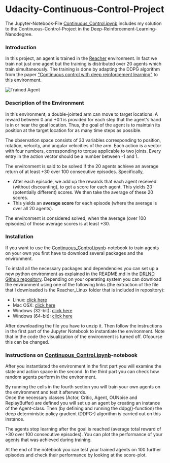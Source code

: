 [//]: # (Image References)

[image1]: https://user-images.githubusercontent.com/10624937/43851024-320ba930-9aff-11e8-8493-ee547c6af349.gif "Trained Agent"
[image2]: https://user-images.githubusercontent.com/10624937/43851646-d899bf20-9b00-11e8-858c-29b5c2c94ccc.png "Crawler"


# Udacity-Continuous-Control-Project

The Jupyter-Notebook-File [Continuous_Control.ipynb](Continuous_Control.ipynb) includes my solution to the Continuous-Control-Project in the Deep-Reinforcement-Learning-Nanodegree.

### Introduction

In this project, an agent is trained in the [Reacher](https://github.com/Unity-Technologies/ml-agents/blob/master/docs/Learning-Environment-Examples.md#reacher) environment. In fact we train not just one agent but the training is distributed over 20 agents which train simultaneously. The training is done by adapting the DDPG algorithm  from the paper ["Continuous control with deep reinforcement learning"](https://arxiv.org/pdf/1509.02971.pdf) to this environment.

![Trained Agent][image1]

### Description of the Environment

In this environment, a double-jointed arm can move to target locations. A reward between 0 and +0.1 is provided for each step that the agent's hand is in or near the goal location. Thus, the goal of the agent is to maintain its position at the target location for as many time steps as possible.

The observation space consists of 33 variables corresponding to position, rotation, velocity, and angular velocities of the arm. Each action is a vector with four numbers, corresponding to torque applicable to two joints. Every entry in the action vector should be a number between -1 and 1.

The environment is said to be solved if the 20 agents achieve an average return of at least +30 over 100 consecutive episodes. Specifically,
- After each episode, we add up the rewards that each agent received (without discounting), to get a score for each agent.  This yields 20 (potentially different) scores.  We then take the average of these 20 scores. 
- This yields an **average score** for each episode (where the average is over all 20 agents).

The environment is considered solved, when the average (over 100 episodes) of those average scores is at least +30. 

### Installation

If you want to use the [Continuous_Control.ipynb](Continuous_Control.ipynb)-notebook to train agents on your own you first have to download several packages and the environment. 

To install all the necessary packages and dependencies you can set up a new python environment as explained in the README.md in the [DRLND Github repository](https://github.com/udacity/deep-reinforcement-learning#dependencies).
Depending on your operating system you can download the environment using one of the following links (the extraction of the file that I downloaded is the Reacher_Linux folder that is included in repository):

* Linux: [click here](https://s3-us-west-1.amazonaws.com/udacity-drlnd/P2/Reacher/Reacher_Linux.zip)
* Mac OSX: [click here](https://s3-us-west-1.amazonaws.com/udacity-drlnd/P2/Reacher/Reacher.app.zip)
* Windows (32-bit): [click here](https://s3-us-west-1.amazonaws.com/udacity-drlnd/P2/Reacher/Reacher_Windows_x86.zip)
* Windows (64-bit): [click here](https://s3-us-west-1.amazonaws.com/udacity-drlnd/P2/Reacher/Reacher_Windows_x86_64.zip)
    
After downloading the file you have to unzip it. Then follow the instructions in the first part of the Jupyter Notebook to instantiate the environment. Note that in the code the visualization of the environment is turned off. Ofcourse this can be changed. 

### Instructions on [Continuous_Control.ipynb](Continuous_Control.ipynb)-notebook

After you instantiated the environment in the first part you will examine the state and action space in the second. In the third part you can check how random agents perform in the environment.

By running the cells in the fourth section you will train your own agents on the environment and test it afterwards.  
Once the necessary classes (Actor, Critic, Agent, OUNoise and ReplayBuffer) are defined you will set up an agent by creating an instance of the Agent-class. Then (by defining and running the ddpg()-function) the deep deterministic policy gradient (DDPG-) algorithm is carried out on this instance. 

The agents stop learning after the goal is reached (average total reward of +30 over 100 consecutive episodes). You can plot the performance of your agents that was achieved during training.

At the end of the notebook you can test your trained agents on 100 further episodes and check their performance by looking at the score-plot.




